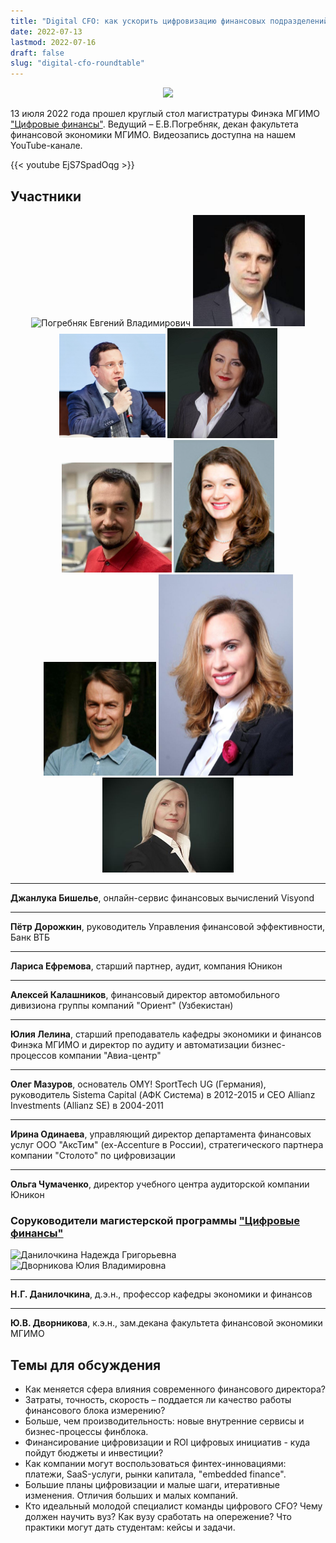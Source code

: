 ```yaml
---
title: "Digital CFO: как ускорить цифровизацию финансовых подразделений?"
date: 2022-07-13
lastmod: 2022-07-16
draft: false
slug: "digital-cfo-roundtable"
---
```


[digital]: /program/masters/digital-finance
[econ-badge-mag]: https://img.shields.io/badge/Экономика-Цифровые_финансы-1EB3A1

<center>

[![][econ-badge-mag]][digital]

</center>

13 июля 2022 года прошел круглый стол магистратуры Финэка МГИМО ["Цифровые финансы"][digital].
Ведущий – Е.В.Погребняк, декан факультета финансовой экономики МГИМО.
Видеозапись доступна на нашем YouTube-канале.

{{< youtube EjS7SpadOqg >}}

## Участники

<center>
<img
    src="/images/person/epogrebnyak2.jpg"
    alt="Погребняк Евгений Владимирович"
    title="Погребняк Евгений Владимирович"
    class="rounded-photo mr-1 mb-1"
/>
<img
    src="Gianluca-Bisceglie.png"
    alt="Gianluca Bisceglie"
    title="Gianluca Bisceglie"
    class="rounded-photo mr-1 mb-1"
/>
<img
    src="pyotr-dorozhkin.png"
    alt="Пётр Дорожкин"
    title="Пётр Дорожкин"
    class="rounded-photo mr-1 mb-1"
/>
<img
    src="larisa-efremova.png"
    alt="Лариса Ефремова"
    title="Лариса Ефремова"
    class="rounded-photo mr-1 mb-1"
/>
<img
    src="aleksey-kalashnikov.png"
    alt="Алексей Калашников"
    title="Алексей Калашников"
    class="rounded-photo mr-1 mb-1"
/>
<img
    src="juliya-lelina.png"
    alt="Юлия Лелина"
    title="Юлия Лелина"
    class="rounded-photo mr-1 mb-1"
/>
<img
    src="oleg-mazurov.png"
    alt="Олег Мазуров"
    title="Олег Мазуров"
    class="rounded-photo mr-1 mb-1"
/>
<img
    src="irina-odinaeva.png"
    alt="Ирина Одинаева"
    title="Ирина Одинаева"
    class="rounded-photo mr-1 mb-1"
/>
<img
    src="olga-chumachenko.png"
    alt="Ольга Чумаченко"
    title="Ольга Чумаченко"
    class="rounded-photo mr-1 mb-1"
/>
</center>

---

**Джанлука Бишелье**, онлайн-сервис финансовых вычислений Visyond

---

**Пётр Дорожкин**, руководитель Управления финансовой эффективности, Банк ВТБ

---

**Лариса Ефремова**, старший партнер, аудит, компания Юникон

---

**Алексей Калашников**, финансовый директор автомобильного дивизиона группы компаний "Ориент" (Узбекистан)

---

**Юлия Лелина**, старший преподаватель кафедры экономики и финансов Финэка МГИМО и директор по аудиту и автоматизации бизнес-процессов компании "Авиа-центр"

---

**Олег Мазуров**, основатель OMY! SportTech UG (Германия), руководитель Sistema Capital (АФК Система) в 2012-2015 и CEO Allianz Investments (Allianz SE) в 2004-2011

---

**Ирина Одинаева**, управляющий директор департамента финансовых услуг ООО "АксТим" (ex-Accenture в России), стратегического партнера компании "Столото" по цифровизации

---

**Ольга Чумаченко**, директор учебного центра аудиторской компании Юникон

### Соруководители магистерской программы ["Цифровые финансы"][digital]

<img
    src="https://mgimo.ru/upload/iblock/e2a/danilochkina.jpg"
    alt="Данилочкина Надежда Григорьевна"
    title="Данилочкина Надежда Григорьевна"
    class="rounded-photo mr-1 mb-1"
/>
<img
    src="/images/person/dvornikova2.jpg"
    alt="Дворникова Юлия Владимировна"
    title="Дворникова Юлия Владимировна"
    class="rounded-photo mr-1 mb-1"
/>

---

**Н.Г. Данилочкина**, д.э.н., профессор кафедры экономики и финансов

---

**Ю.В. Дворникова**, к.э.н., зам.декана факультета финансовой экономики МГИМО

## Темы для обсуждения

- Как меняется сфера влияния современного финансового директора?
- Затраты, точность, скорость – поддается ли качество работы финансового блока измерению?
- Больше, чем производительность: новые внутренние сервисы и бизнес-процессы финблока.
- Финансирование цифровизации и ROI цифровых инициатив - куда пойдут бюджеты и инвестиции?
- Как компании могут воспользоваться финтех-инновациями: платежи, SaaS-услуги, рынки капитала, "embedded finance".
- Большие планы цифровизации и малые шаги, итеративные изменения. Отличия больших и малых компаний.
- Кто идеальный молодой специалист команды цифрового CFO? Чему должен научить вуз? Как вузу сработать на опережение? Что практики могут дать студентам: кейсы и задачи.

<!--

Вопросы гостям:

1. Какова ситуация и значимые тренды в цифровизации финансового блока сейчас? Что поменяется в ближайшее время?
2. Чему и как учить? Каких компетенций не хватает специалистам, которых сейчас нанимают компании?

Приглашаются абитуриенты магистерской программы ["Цифровые финансы"][digital], а также студенты и преподаватели. Для участия необходимо [зарегистрироваться](https://docs.google.com/forms/d/e/1FAIpQLSdTbeQ3aTncwYZil2nZ0zfR2mSi7UtnefrjqdvH7iPVgebGcQ/viewform).

-->
